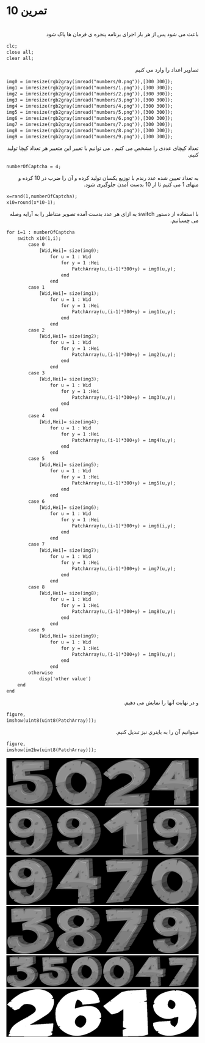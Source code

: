 # تمرین 10

<br />
<div dir="rtl">
    باعث می شود پس از هر بار اجرای برنامه پنجره ی فرمان ها پاک شود   
</div>

```
clc;
close all;
clear all;
```
<div dir="rtl">
    تصاویر اعداد را وارد می کنیم
</div>

```
img0 = imresize(rgb2gray(imread("numbers/0.png")),[300 300]);
img1 = imresize(rgb2gray(imread("numbers/1.png")),[300 300]);
img2 = imresize(rgb2gray(imread("numbers/2.png")),[300 300]);
img3 = imresize(rgb2gray(imread("numbers/3.png")),[300 300]);
img4 = imresize(rgb2gray(imread("numbers/4.png")),[300 300]);
img5 = imresize(rgb2gray(imread("numbers/5.png")),[300 300]);
img6 = imresize(rgb2gray(imread("numbers/6.png")),[300 300]);
img7 = imresize(rgb2gray(imread("numbers/7.png")),[300 300]);
img8 = imresize(rgb2gray(imread("numbers/8.png")),[300 300]);
img9 = imresize(rgb2gray(imread("numbers/9.png")),[300 300]);
```

<div dir="rtl">
    تعداد کپچای عددی را مشخص می کنیم . می توانیم با تغییر این متغییر هر تعداد کپچا تولید کنیم.  
</div>

```
numberOfCaptcha = 4;
```

<div dir="rtl">
 به تعداد تعیین شده عدد رندم با توزیع یکسان تولید کرده و آن را ضرب در 10 کرده و منهای 1 می کنیم تا از 10 بدست آمدن جلوگیری شود.
</div>

```
x=rand(1,numberOfCaptcha);
x10=round(x*10-1);
```

<div dir="rtl">
    با استفاده از دستور switch به ازای هر عدد بدست آمده تصویر متناظر  را به آرایه وصله می چسبانیم.
</div>

```
for i=1 : numberOfCaptcha 
    switch x10(1,i);
        case 0 
            [Wid,Hei]= size(img0);
                for u = 1 : Wid
                    for y = 1 :Hei
                        PatchArray(u,(i-1)*300+y) = img0(u,y);
                    end
                end
        case 1
            [Wid,Hei]= size(img1);
                for u = 1 : Wid
                    for y = 1 :Hei
                        PatchArray(u,(i-1)*300+y) = img1(u,y);
                    end
                end
        case 2
            [Wid,Hei]= size(img2);
                for u = 1 : Wid
                    for y = 1 :Hei
                        PatchArray(u,(i-1)*300+y) = img2(u,y);
                    end
                end
        case 3
            [Wid,Hei]= size(img3);
                for u = 1 : Wid
                    for y = 1 :Hei
                        PatchArray(u,(i-1)*300+y) = img3(u,y);
                    end
                end
        case 4
            [Wid,Hei]= size(img4);
                for u = 1 : Wid
                    for y = 1 :Hei
                        PatchArray(u,(i-1)*300+y) = img4(u,y);
                    end
                end
        case 5
            [Wid,Hei]= size(img5);
                for u = 1 : Wid
                    for y = 1 :Hei
                        PatchArray(u,(i-1)*300+y) = img5(u,y);
                    end
                end
        case 6
            [Wid,Hei]= size(img6);
                for u = 1 : Wid
                    for y = 1 :Hei
                        PatchArray(u,(i-1)*300+y) = img6(i,y);
                    end
                end
        case 7
            [Wid,Hei]= size(img7);
                for u = 1 : Wid
                    for y = 1 :Hei
                        PatchArray(u,(i-1)*300+y) = img7(u,y);
                    end
                end
        case 8
            [Wid,Hei]= size(img8);
                for u = 1 : Wid
                    for y = 1 :Hei
                        PatchArray(u,(i-1)*300+y) = img8(u,y);
                    end
                end
        case 9
            [Wid,Hei]= size(img9);
                for u = 1 : Wid
                    for y = 1 :Hei
                        PatchArray(u,(i-1)*300+y) = img9(u,y);
                    end
                end
        otherwise
            disp('other value')
    end
end
```

<div dir="rtl">
 و در نهایت آنها را نمایش می دهیم.
</div>

```
figure,
imshow(uint8(uint8(PatchArray)));
```

<div dir="rtl">
 ميتوانيم آن را به باينري نيز تبديل كنيم.
</div>

```
figure,
imshow(im2bw(uint8(PatchArray)));
```

![output](t10-1.png)
![output](t10-2.png)
![output](t10-3.png)
![output](t10-4.png)
![output](t10-5.png)
![output](t10-6.png)
